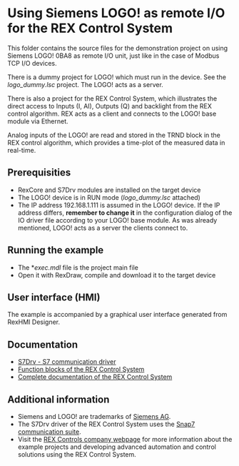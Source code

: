 ﻿Using Siemens LOGO! as remote I/O for the REX Control System
============================================================

This folder contains the source files for the demonstration project on using 
Siemens LOGO! 0BA8 as remote I/O unit, just like in the case of Modbus TCP 
I/O devices.

There is a dummy project for LOGO! which must run in the device. See the *logo_dummy.lsc* project. The 
LOGO! acts as a server.

There is also a project for the REX Control System, which illustrates the direct
access to Inputs (I, AI), Outputs (Q) and backlight from the REX control algorithm. 
REX acts as a client and connects to the LOGO! base module via Ethernet.

Analog inputs of the LOGO! are read and stored in the TRND block in the REX 
control algorithm, which provides a time-plot of the measured data in real-time.

## Prerequisities ##
- RexCore and S7Drv modules are installed on the target device
- The LOGO! device is in RUN mode (*logo_dummy.lsc* attached)
- The IP address 192.168.1.111 is assumed in the LOGO! device. If the IP address 
differs, **remember to change it** in the configuration dialog of the IO driver file according to your
LOGO! base module. As was already mentioned, LOGO! acts as a server the clients 
connect to. 

## Running the example ##
- The **exec.mdl* file is the project main file
- Open it with RexDraw, compile and download it to the target device

## User interface (HMI) ##
The example is accompanied by a graphical user interface generated from RexHMI Designer.

## Documentation ##

- [S7Drv - S7 communication driver](https://www.rexcontrols.com/media/2.50.1/doc/ENGLISH/MANUALS/S7Drv/S7Drv_ENG.html)
- [Function blocks of the REX Control System](https://www.rexcontrols.com/media/2.50.1/doc/ENGLISH/MANUALS/BRef/BRef_ENG.html)
- [Complete documentation of the REX Control System](http://www.rexcontrols.com/documentation-and-support)

## Additional information ##

- Siemens and LOGO! are trademarks of [Siemens AG](http://www.siemens.com).
- The S7Drv driver of the REX Control System uses the [Snap7 communication suite](http://sourceforge.net/projects/snap7).
- Visit the [REX Controls company webpage](http://www.rexcontrols.com) 
for more information about the example projects and developing advanced 
automation and control solutions using the REX Control System.
